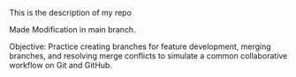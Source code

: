 This is the description of my repo

Made Modification in main branch.

Objective: Practice creating branches for feature development, merging branches, and resolving merge conflicts to simulate a common collaborative workflow on Git and GitHub.

